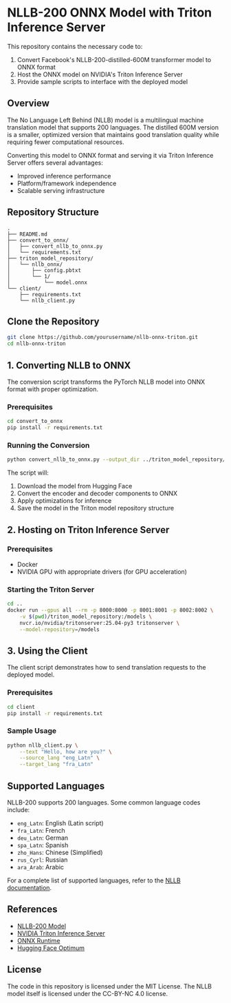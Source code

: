 # NLLB-200 ONNX Model with Triton Inference Server

This repository contains the necessary code to:
1. Convert Facebook's NLLB-200-distilled-600M transformer model to ONNX format
2. Host the ONNX model on NVIDIA's Triton Inference Server
3. Provide sample scripts to interface with the deployed model

## Overview

The No Language Left Behind (NLLB) model is a multilingual machine translation model that supports 200 languages. The distilled 600M version is a smaller, optimized version that maintains good translation quality while requiring fewer computational resources.

Converting this model to ONNX format and serving it via Triton Inference Server offers several advantages:
- Improved inference performance
- Platform/framework independence
- Scalable serving infrastructure

## Repository Structure

```
.
├── README.md
├── convert_to_onnx/
│   ├── convert_nllb_to_onnx.py
│   └── requirements.txt
├── triton_model_repository/
│   └── nllb_onnx/
│       ├── config.pbtxt
│       └── 1/
│           └── model.onnx
└── client/
    ├── requirements.txt
    └── nllb_client.py
```

## Clone the Repository

```bash
git clone https://github.com/yourusername/nllb-onnx-triton.git
cd nllb-onnx-triton
```

## 1. Converting NLLB to ONNX

The conversion script transforms the PyTorch NLLB model into ONNX format with proper optimization.

### Prerequisites

```bash
cd convert_to_onnx
pip install -r requirements.txt
```

### Running the Conversion

```bash
python convert_nllb_to_onnx.py --output_dir ../triton_model_repository/nllb_onnx/1/
```

The script will:
1. Download the model from Hugging Face
2. Convert the encoder and decoder components to ONNX
3. Apply optimizations for inference
4. Save the model in the Triton model repository structure

## 2. Hosting on Triton Inference Server

### Prerequisites

- Docker
- NVIDIA GPU with appropriate drivers (for GPU acceleration)

### Starting the Triton Server

```bash
cd ..
docker run --gpus all --rm -p 8000:8000 -p 8001:8001 -p 8002:8002 \
    -v $(pwd)/triton_model_repository:/models \
    nvcr.io/nvidia/tritonserver:25.04-py3 tritonserver \
    --model-repository=/models
```

## 3. Using the Client

The client script demonstrates how to send translation requests to the deployed model.

### Prerequisites

```bash
cd client
pip install -r requirements.txt
```

### Sample Usage

```bash
python nllb_client.py \
    --text "Hello, how are you?" \
    --source_lang "eng_Latn" \
    --target_lang "fra_Latn"
```


## Supported Languages

NLLB-200 supports 200 languages. Some common language codes include:
- `eng_Latn`: English (Latin script)
- `fra_Latn`: French
- `deu_Latn`: German
- `spa_Latn`: Spanish
- `zho_Hans`: Chinese (Simplified)
- `rus_Cyrl`: Russian
- `ara_Arab`: Arabic

For a complete list of supported languages, refer to the [NLLB documentation](https://github.com/facebookresearch/fairseq/tree/nllb).

## References

- [NLLB-200 Model](https://huggingface.co/facebook/nllb-200-distilled-600M)
- [NVIDIA Triton Inference Server](https://github.com/triton-inference-server/server)
- [ONNX Runtime](https://onnxruntime.ai/)
- [Hugging Face Optimum]()

## License

The code in this repository is licensed under the MIT License. The NLLB model itself is licensed under the CC-BY-NC 4.0 license.
